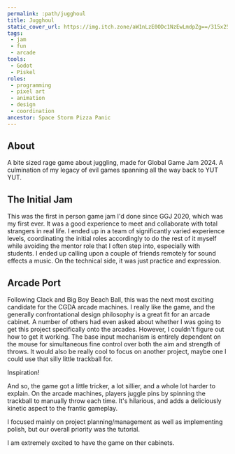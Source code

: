 ```yaml
---
permalink: :path/jugghoul
title: Jugghoul
static_cover_url: https://img.itch.zone/aW1nLzE0ODc1NzEwLmdpZg==/315x250%23cm/pyz10L.gif
tags:
 - jam
 - fun
 - arcade
tools:
 - Godot
 - Piskel
roles:
 - programming
 - pixel art
 - animation
 - design
 - coordination
ancestor: Space Storm Pizza Panic
---
```


## About
A bite sized rage game about juggling, made for Global Game Jam 2024. A culmination of my legacy of evil games spanning all the way back to YUT YUT.

## The Initial Jam
This was the first in person game jam I'd done since GGJ 2020, which was my first ever. It was a good experience to meet and collaborate with total strangers in real life. I ended up in a team of significantly varied experience levels, coordinating the initial roles accordingly to do the rest of it myself while avoiding the mentor role that I often step into, especially with students. I ended up calling upon a couple of friends remotely for sound effects a music. On the technical side, it was just practice and expression.

## Arcade Port
Following Clack and Big Boy Beach Ball, this was the next most exciting candidate for the CGDA arcade machines. I really like the game, and the generally confrontational design philosophy is a great fit for an arcade cabinet. A number of others had even asked about whether I was going to get this project specifically onto the arcades. However, I couldn't figure out how to get it working. The base input mechanism is entirely dependent on the mouse for simultaneous fine control over both the aim and strength of throws. It would also be really cool to focus on another project, maybe one I could use that silly little trackball for.

Inspiration!

And so, the game got a little tricker, a lot sillier, and a whole lot harder to explain. On the arcade machines, players juggle pins by spinning the trackball to manually throw each time. It's hilarious, and adds a deliciously kinetic aspect to the frantic gameplay.

I focused mainly on project planning/management as well as implementing polish, but our overall priority was the tutorial.

I am extremely excited to have the game on ther cabinets.